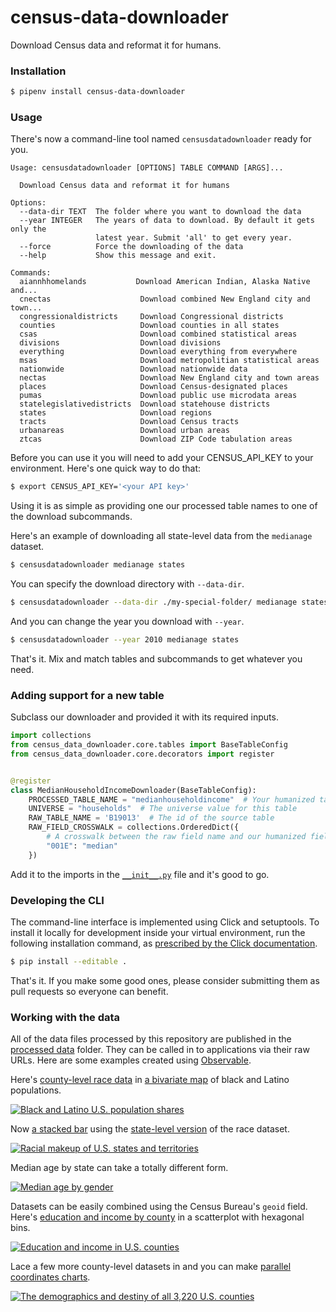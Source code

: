 # census-data-downloader

Download Census data and reformat it for humans.

### Installation

```bash
$ pipenv install census-data-downloader
```

### Usage

There's now a command-line tool named `censusdatadownloader` ready for you.

```base
Usage: censusdatadownloader [OPTIONS] TABLE COMMAND [ARGS]...

  Download Census data and reformat it for humans

Options:
  --data-dir TEXT  The folder where you want to download the data
  --year INTEGER   The years of data to download. By default it gets only the
                   latest year. Submit 'all' to get every year.
  --force          Force the downloading of the data
  --help           Show this message and exit.

Commands:
  aiannhhomelands           Download American Indian, Alaska Native and...
  cnectas                    Download combined New England city and town...
  congressionaldistricts     Download Congressional districts
  counties                   Download counties in all states
  csas                       Download combined statistical areas
  divisions                  Download divisions
  everything                 Download everything from everywhere
  msas                       Download metropolitian statistical areas
  nationwide                 Download nationwide data
  nectas                     Download New England city and town areas
  places                     Download Census-designated places
  pumas                      Download public use microdata areas
  statelegislativedistricts  Download statehouse districts
  states                     Download regions
  tracts                     Download Census tracts
  urbanareas                 Download urban areas
  ztcas                      Download ZIP Code tabulation areas
```

Before you can use it you will need to add your CENSUS_API_KEY to your environment. Here's one quick way to do that:

```bash
$ export CENSUS_API_KEY='<your API key>'
```

Using it is as simple as providing one our processed table names to one of the download subcommands.

Here's an example of downloading all state-level data from the `medianage` dataset.

```bash
$ censusdatadownloader medianage states
```

You can specify the download directory with `--data-dir`.

```bash
$ censusdatadownloader --data-dir ./my-special-folder/ medianage states
```

And you can change the year you download with `--year`.

```bash
$ censusdatadownloader --year 2010 medianage states
```

That's it. Mix and match tables and subcommands to get whatever you need.

### Adding support for a new table

Subclass our downloader and provided it with its required inputs.

```python
import collections
from census_data_downloader.core.tables import BaseTableConfig
from census_data_downloader.core.decorators import register


@register
class MedianHouseholdIncomeDownloader(BaseTableConfig):
    PROCESSED_TABLE_NAME = "medianhouseholdincome"  # Your humanized table name
    UNIVERSE = "households"  # The universe value for this table
    RAW_TABLE_NAME = 'B19013'  # The id of the source table
    RAW_FIELD_CROSSWALK = collections.OrderedDict({
        # A crosswalk between the raw field name and our humanized field name.
        "001E": "median"
    })
```

Add it to the imports in the [`__init__.py`](census_data_downloader/tables/__init__.py) file and it's good to go.

### Developing the CLI

The command-line interface is implemented using Click and setuptools. To install it locally for development inside your virtual environment, run the following installation command, as [prescribed by the Click documentation](https://click.palletsprojects.com/en/7.x/setuptools/#setuptools-integration).

```bash
$ pip install --editable .
```

That's it. If you make some good ones, please consider submitting them as pull requests so everyone can benefit.

### Working with the data

All of the data files processed by this repository are published in the [processed data](./data/processed/) folder. They can be called in to applications via their raw URLs. Here are some examples created using [Observable](https://observablehq.com/collection/@datadesk/u-s-census-data).

Here's [county-level race data](https://github.com/datadesk/census-data-downloader/blob/master/data/processed/acs5_2017_race_counties.csv) in [a bivariate map](https://observablehq.com/@datadesk/black-and-latino-u-s-population-shares) of black and Latino populations.

[![Black and Latino U.S. population shares](./img/race-map.png)](https://observablehq.com/@datadesk/black-and-latino-u-s-population-shares)

Now [a stacked bar](https://observablehq.com/@datadesk/racial-makeup-of-u-s-states-and-territories) using the [state-level version](https://github.com/datadesk/census-data-downloader/blob/master/data/processed/acs5_2017_race_states.csv) of the race dataset.

[![Racial makeup  of U.S. states and territories](img/states-race-stacked-bar.png)](https://observablehq.com/@datadesk/racial-makeup-of-u-s-states-and-territories)

Median age by state can take a totally different form.

[![Median age by gender](img/median-age-dots.png)](https://observablehq.com/@datadesk/median-age-by-sex-in-u-s-states-and-territories)

Datasets can be easily combined using the Census Bureau's `geoid` field. Here's [education and income by county](https://observablehq.com/@datadesk/education-and-income-in-u-s-counties) in a scatterplot with hexagonal bins.

[![Education and income in U.S. counties](img/hex-scatter.png)](https://observablehq.com/@datadesk/education-and-income-in-u-s-counties)

Lace a few more county-level datasets in and you can make [parallel coordinates charts](https://observablehq.com/@datadesk/the-demographics-and-destiny-of-all-3-220-u-s-counties).

[![The demographics and destiny of all 3,220 U.S. counties](img/parallel-coordinates.png)](https://observablehq.com/@datadesk/the-demographics-and-destiny-of-all-3-220-u-s-counties)
